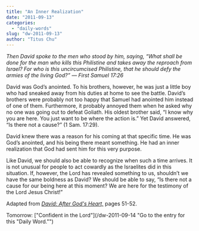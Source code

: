 ```yaml
---
title: "An Inner Realization"
date: "2011-09-13"
categories: 
  - "daily-words"
slug: "dw-2011-09-13"
author: "Titus Chu"
---
```


_Then David spoke to the men who stood by him, saying, “What shall be done for the man who kills this Philistine and takes away the reproach from Israel? For who is this uncircumcised Philistine, that he should defy the armies of the living God?” — First Samuel 17:26_

David was God’s anointed. To his brothers, however, he was just a little boy who had sneaked away from his duties at home to see the battle. David’s brothers were probably not too happy that Samuel had anointed him instead of one of them. Furthermore, it probably annoyed them when he asked why no one was going out to defeat Goliath. His oldest brother said, “I know why you are here. You just want to be where the action is.” Yet David answered, “Is there not a cause?” (1 Sam. 17:29).

David knew there was a reason for his coming at that specific time. He was God’s anointed, and his being there meant something. He had an inner realization that God had sent him for this very purpose.

Like David, we should also be able to recognize when such a time arrives. It is not unusual for people to act cowardly as the Israelites did in this situation. If, however, the Lord has revealed something to us, shouldn’t we have the same boldness as David? We should be able to say, “Is there not a cause for our being here at this moment? We are here for the testimony of the Lord Jesus Christ!”

Adapted from _[David: After God's Heart,](/book-david "Go to the listing for this book.")_ pages 51-52.

Tomorrow: ["Confident in the Lord"](/dw-2011-09-14 "Go to the entry for this "Daily Word."")
